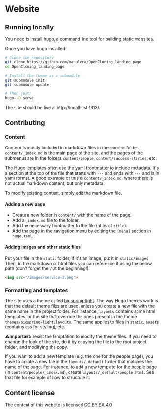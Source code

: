 # Website

## Running locally

You need to install [hugo](https://gohugo.io/categories/installation/), a command line tool for building static websites.

Once you have hugo installed:

```bash
# Clone the repository
git clone https://github.com/manulera/OpenCloning_landing_page
cd OpenCloning_landing_page

# Install the theme as a submodule
git submodule init
git submodule update

# Then just:
hugo -D serve
```

The site should be live at http://localhost:1313/.

## Contributing

### Content

Content is mostly included in markdown files in the `content` folder. `content/_index.md` is the main page of the site, and the pages of the submenus are in the folders `content/people`, `content/success-stories`, etc.

The Hugo templates often use the [yaml frontmatter](https://gohugo.io/content-management/front-matter/) to include metadata. It's a section at the top of the file that starts with `---` and ends with `---` and is in yaml format. A good example of this is `content/_index.md`, where there is not actual markdown content, but only metadata.

To modify existing content, simply edit the markdown file.

#### Adding a new page

* Create a new folder in `content/` with the name of the page.
* Add a `_index.md` file to the folder.
* Add the necessary frontmatter to the file (at least `title`).
* Add the page in the navigation menu by editing the `[menu]` section in `hugo.toml`.

#### Adding images and other static files

Put your file in the `static` folder, if it's an image, put it in `static/images`. Then, in the markdown or html files you can reference it using the below path (don't forget the `/` at the beginning!).

```html
<img src="/images/service-3.png">
```

### Formatting and templates

The site uses a theme called [bigspring-light](https://github.com/gethugothemes/bigspring-light-hugo/). The way Hugo themes work is that the default theme files are used, unless you create a new file with the same name in the project folder. For instance, `layouts` contains some html templates for the site that override the ones present in the theme `themes/bigspring-light/layouts`. The same applies to files in `static`, `assets` (contains css for styling), etc.

⚠️**Important:** resist the temptation to modify the theme files. If you need to change the look of the site, do it by copying the file to the root project folder, and modifying the copy.

If you want to add a new template (e.g. the one for the people page), you have to create a new file in the `layouts/_default` folder that matches the name of the page. For instance, to add a new template for the people page (in `content/people/_index.md`), create `layouts/_default/people.html`. See that file for example of how to structure it.

## Content license

The content of this website is licensed [CC BY SA 4.0](https://creativecommons.org/licenses/by-sa/4.0/)